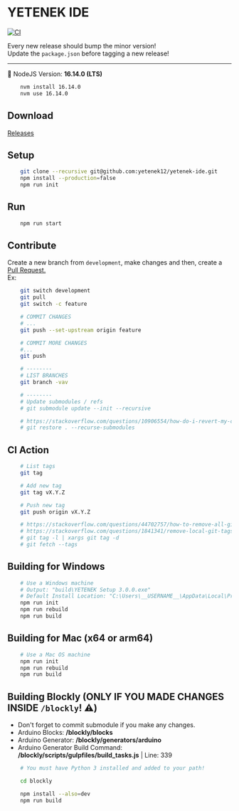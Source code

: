 # YETENEK IDE

[![CI](https://github.com/yetenek12/yetenek-ide/actions/workflows/main.yml/badge.svg)](https://github.com/yetenek12/yetenek-ide/actions/workflows/main.yml)

Every new release should bump the minor version!  
Update the `package.json` before tagging a new release!

---

🎱 NodeJS Version: **16.14.0 (LTS)**

```bash
    nvm install 16.14.0
    nvm use 16.14.0
```

## Download

[Releases](https://github.com/yetenek12/yetenek-ide/releases)

## Setup

```bash
    git clone --recursive git@github.com:yetenek12/yetenek-ide.git
    npm install --production=false
    npm run init
```

## Run

```bash
    npm run start
```

## Contribute

Create a new branch from `development`, make changes and then, create a [Pull Request.](https://github.com/yetenek12/yetenek-ide/pulls)  
Ex:

```bash
    git switch development
    git pull
    git switch -c feature

    # COMMIT CHANGES
    # ...
    git push --set-upstream origin feature

    # COMMIT MORE CHANGES
    #...
    git push

    # --------
    # LIST BRANCHES
    git branch -vav

    # --------
    # Update submodules / refs
    # git submodule update --init --recursive

    # https://stackoverflow.com/questions/10906554/how-do-i-revert-my-changes-to-a-git-submodule
    # git restore . --recurse-submodules
```

## CI Action

```bash
    # List tags
    git tag

    # Add new tag
    git tag vX.Y.Z

    # Push new tag
    git push origin vX.Y.Z

    # https://stackoverflow.com/questions/44702757/how-to-remove-all-git-origin-and-local-tags
    # https://stackoverflow.com/questions/1841341/remove-local-git-tags-that-are-no-longer-on-the-remote-repository
    # git tag -l | xargs git tag -d
    # git fetch --tags
```

## Building for Windows

```bash
    # Use a Windows machine
    # Output: "build\YETENEK Setup 3.0.0.exe"
    # Default Install Location: "C:\Users\__USERNAME__\AppData\Local\Programs\YETENEK IDE"
    npm run init
    npm run rebuild
    npm run build
```

## Building for Mac (x64 or arm64)

```bash
    # Use a Mac OS machine
    npm run init
    npm run rebuild
    npm run build
```

## Building Blockly (ONLY IF YOU MADE CHANGES INSIDE `/blockly`! ⚠️)

-   Don't forget to commit submodule if you make any changes.
-   Arduino Blocks: **/blockly/blocks**
-   Arduino Generator: **/blockly/generators/arduino**
-   Arduino Generator Build Command: **/blockly/scripts/gulpfiles/build_tasks.js** | Line: 339

```bash
    # You must have Python 3 installed and added to your path!

    cd blockly

    npm install --also=dev
    npm run build
```
